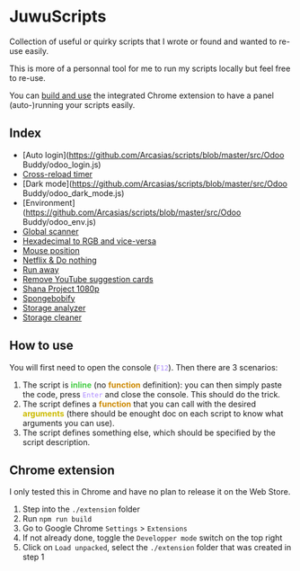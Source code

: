 # JuwuScripts

Collection of useful or quirky scripts that I wrote or found and wanted to re-use easily.

This is more of a personnal tool for me to run my scripts locally but feel free to re-use.

You can [build and use](#chrome-extension) the integrated Chrome extension to have a panel (auto-)running your scripts easily.

## <a name="index"></a> Index

- [Auto login](https://github.com/Arcasias/scripts/blob/master/src/Odoo Buddy/odoo_login.js)
- [Cross-reload timer](https://github.com/Arcasias/scripts/blob/master/src/timer.js)
- [Dark mode](https://github.com/Arcasias/scripts/blob/master/src/Odoo Buddy/odoo_dark_mode.js)
- [Environment](https://github.com/Arcasias/scripts/blob/master/src/Odoo Buddy/odoo_env.js)
- [Global scanner](https://github.com/Arcasias/scripts/blob/master/src/glob_scanner.js)
- [Hexadecimal to RGB and vice-versa](https://github.com/Arcasias/scripts/blob/master/src/color_operations.js)
- [Mouse position](https://github.com/Arcasias/scripts/blob/master/src/mouse.js)
- [Netflix & Do nothing](https://github.com/Arcasias/scripts/blob/master/src/lazy_netflix.js)
- [Run away](https://github.com/Arcasias/scripts/blob/master/src/runaway.js)
- [Remove YouTube suggestion cards](https://github.com/Arcasias/scripts/blob/master/src/youtube_cards.js)
- [Shana Project 1080p](https://github.com/Arcasias/scripts/blob/master/src/shana.js)
- [Spongebobify](https://github.com/Arcasias/scripts/blob/master/src/spongebobify.js)
- [Storage analyzer](https://github.com/Arcasias/scripts/blob/master/src/Storage/storage_analyzer.js)
- [Storage cleaner](https://github.com/Arcasias/scripts/blob/master/src/Storage/storage_cleaner.js)

## <a name="how-to-use"></a> How to use

You will first need to open the console (<code style="color:#a8f">F12</code>). Then there are 3 scenarios:

1. The script is <b style="color:#4c4">inline</b> (no <b style="color:#c80">function</b> definition): you can then simply paste the code, press <code style="color:#a8f">Enter</code> and close the console. This should do the trick.
2. The script defines a <b style="color:#c80">function</b> that you can call with the desired <b style="color:#cb0">arguments</b> (there should be enought doc on each script to know what arguments you can use).
3. The script defines something else, which should be specified by the script description.

## <a name="chrome-extension"></a> Chrome extension

I only tested this in Chrome and have no plan to release it on the Web Store.

1. Step into the `./extension` folder
2. Run `npm run build`
3. Go to Google Chrome `Settings` > `Extensions`
4. If not already done, toggle the `Developper mode` switch on the top right
5. Click on `Load unpacked`, select the `./extension` folder that was created in step 1
